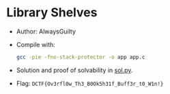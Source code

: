 # Library Shelves

- Author: AlwaysGuilty

- Compile with:
    ```sh
    gcc -pie -fno-stack-protector -o app app.c
    ```

- Solution and proof of solvability in [sol.py](sol.py).

- Flag: `DCTF{Ov3rfl0w_Th3_B0Ok5h31f_Buff3r_t0_W1n!}`
